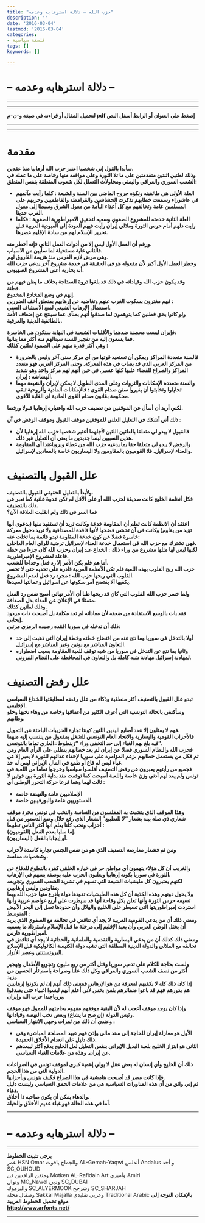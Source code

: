 ```yaml
---
title: "حزب الله – دلالة استرهابه وعدمه"
description: ''
date: '2016-03-04'
lastmod: '2016-03-04'
categories:
- فلسفة سياسية
tags: []
keywords: []

---
```

# **– دلالة استرهابه وعدمه –**

---

---

**لتحميل المقال أو قراءته في صيغة و-ن-م pdf إضغط على العنوان أو الرابط أسفل النص**

---



---

# مقدمة

**سأبدا بالقول إني شخصيا اعتبر حزب الله أرهابيا منذ عقدين.  
وذلك لعلتين اثنتين متقدمتين على ما تلا الثورة وعلى مواقفه منها وخاصة على ما عمله في الشعب السوري والعراقي واليمني ومحاولات التسلل لكل شعوب المنطقة بنفس المنطق:**

* **العلة الأولى هي طائفيته ونكؤه جروح الماضي بين السنة والشيعة : كلما رأيت مآتمهم في عاشوراء وسمعت خطابهم تذكرت الحشاشين والقرامطة والفاطميين وحربهم على المسلمين عامة وتحالفهم مع كل أعداء الـأمة من مغول الشرق وسيطا إلى مغول الغرب حديثا.**
* **العلة الثانية خدمته للمشروع الصفوي وسعيه لتحقيق الامبراطورية الصفوية : فكلما رايت ذلهم أمام حرس الثورة وملالي إيران رأيت فيهم العودة إلى العبودية العربية قبل تحرير الإسلام لهم من سادة الإقليم عصرها.**

**ورغم أن العمل الأول ليس إلا من أدوات العمل الثاني فإنه أخطر منه.  
فالثاني غاية مستحيلة لما سأبين من الاسباب.  
وهي مرض لازم الفرس منذ هزيمة الفاروق لهم.  
وخطر العمل الأول أكبر لأن مفعوله هو في الحقيقة في خدمة مشروع آخر يدعي حزب الله أنه يحاربه أعني المشروع الصهيوني.**

**وقد يكون حزب الله وقياداته في ذلك قد بلغوا ذروة السذاجة بخلاف ما يظن فيهم من فطنة.  
إنهم في وضع المخادع المخدوع.  
فهم مغترون بسكوت الغرب عنهم وتغاضيه عن إرهابهم بمنطق أخف الضررين :  
استعمال الإرهاب الشيعي لمنع الاستئناف السني.  
ولو كانوا بحق فطنين كما يتوهمون لما صدقوا أنهم بمنآى عما سينتج عن إضعاف الأمة بالطائفية الدينية والعرقية.**

**فإيران ليست محصنة ضدهما والأقليات الشيعية في النهاية ستكون هي الخاسرة:  
فما يسعون إليه من تفجير للسنة سينالهم منه أكثر مما ينالها.  
وهي أكثر قدرة منهم على الصمود لعلتين كذلك :**

* **فالسنة متعددة المراكز ويمكن أن تستعيد قوتها من أي مركز سني آخر وليس بالضرورة من المركز العربي الذي قد يصاب في هذه المعركة. وحتى المركز العربي فهو متعدد المراكز والصراع للقضاء عليها كلها عسير. في حين أنهم لهم مركز واحد وهو شديد الهشاشة : إيران.**
* **والسنة متعددة الإمكانات والثروات وعلى المدى الطويل لا يمكن لإيران والشيعة مهما تحايلوا وتخابثوا أن يغيروا سنن صدام القوى : فالإمكانات المادية والروحية تبقى محكومة بقانون صدام القوى المادية اي الغلبة للأقوى.**

**لكني أريد أن أسأل عن الموقفين من تصنيف حزب الله واعتباره إرهابيا قبولا ورفضا.**

**ذلك أني أشكك في التعليل العلني للموقفين موقف القبول وموقف الرفض في آن :**

* **فالقبول لا يبدو لي متعلقا بالعلتين اللتين لأجلهما أعتبر شخصيا حزب الله إرهابيا لأن هذين السببين ليسا جديدين ما يعني أن التعليل غير ذلك.**
* **والرفض لا يبدو لي متعلقا حقا بما يدعيه حزب الله من غطاء وبروباغندا أي المقاومة والعداء لإسرائيل. فلا القوميون بالمقاومين ولا اليساريون خاصة بالمعادين لإسرائيل.**

# علل القبول بالتصنيف

**ولأبدأ بالتعليل الحقيقي للقبول بالتصنيف.  
فكل أنظمة الخليج كانت صديقة لحزب الله أو على الأقل لم تكن عدوة علنية كما تعبر عن ذلك بالتصنيف.  
فما السر في ذلك ولم انقلبت العلاقة الآن؟**

**اعتقد أن الانظمة كانت تعلم أن المقاومة خدعة وكانت تريد أن تستفيد منها (بدعوى أنها تؤيد من يقاوم) وكانت في آن تخشى فضحها لأنها فاقدة للمصداقية ولا تريد دخول معركة خاسرة فضلا عن كون خدعة المقاومة تبدو قائمة بما تخلت عنه:  
فهي تشترك مع حزب الله في استعمال خدعة العداء لإسرائيل ترضية للراي العام الداخلي.  
لكنها ليس لها مثلها مشروع من وراء ذلك : الخداع عند إيران وحزب الله كان جزءا من خطة فاعلة لمشروع الإمبراطورية.  
أما هم فلم يكن الأمر إلا رد فعل وخداعا للشعب.  
حزب الله ربح القلوب بهذه اللعبة فلم تكن الأنظمة العربية قادرة على تحديه حتى لا تخسر القلوب التي ربحها حزب الله : مجرد رد فعل لعدم المشروع.  
يكفيها ألا يفتضح أمر سكوتها عن اسرائيل وعمالتها لسيدها.**

**ولما خسر حزب الله القلوب التي كان قد ربحها ظنا أن الأمر نهائي أصبح نفس رد الفعل متمثلا في الإعلان عن العداء بدل الصداقة.  
وذلك لعلتين كذلك.  
فقد بات بالوسع الاستفادة من ضعفه لأن معاداته لم تعد مكلفة بل أصبحت ذات مردود إيجابي.  
ذلك أن تدخله في سوريا افقده رصيده الرمزي مرتين:**

* **أولا بالتدخل في سوريا وما نتج عنه من افتضاح خطته وخطة إيران التي ذهبت إلى حد التعاون المباشر مع بوتين وغير المباشر مع إسرائيل.**
* **وثانيا بما نتج عن التدخل في سوريا من شبه توقف للعبة المقاومة بسبب اضطراره لمهادنة إسرائيل مهادنة شبه كاملة بل والتعاون في المحافظة على النظام النيروني.**

# علل رفض التصنيف

**تبدو علل القبول بالتصنيف أكثر منطقية وذكاء من علل رفضه لمطابقتها للخداع السياسي الإقليمي.  
وسأكتفي بالحالة التونسية التي أعرف الكثير من أعماقها وخاصة من وهاء نخبها وخلو وطابهم.**

**فهم لا يمثلون إلا عدد أصابع اليدين اللتين كونتا تجارة الحزيبات الباحثة عن التمويل.  
فالأحزاب القومية واليسارية والاتحاد العام التونسي للشغل بمفعول من ينتسب إليه منهما فيه بلغ بهم الغباء إلى حد التخفي وراء “زبنطوط=العاري تماما بالتونسي”.  
فحزب الله والنظام السوري فضلا عن إيران لم يعد خطابهم ينطلي على الرأي العام ومن ثم فكل من يستعمل خطابهم بزعم المؤامرة على سوريا لإخفاء عدائهم للثورة لا يعبر إلا عن غباء ليس له قاع أو طمع في المال الإيراني ليس له حد.  
فجميع من رأيتهم يعبرون عن رفض التصنيف أفلسوا سياسيا وخرجوا تماما من اللعبة في تونس ولم يعد لهم أدنى وزن خاصة واللعبة أصبحت كما توقعت منذ بداية الثورة بين قوتين لا ثالث لهما وهما فرعا حركة التحرر الوطني أي :**

* **الإسلاميين عامة والنهضة خاصة**
* **الدستوريين عامة والبورقيبين خاصة.**

**وهذا الموقف الذي يتشبث به المفلسون من الساسة والنخب في تونس مجرد موقف شعاري ذي صلة بينة بشعار “لا للتطبيع” الشعار الذي رفع خلال وضع الدستور من قبل أحزاب ونخب كلنا يعلم أنها أكثر الناس تطبيعا :  
إما سلبا بعدم الفعل (القوميون).  
أو إيجابا بالفعل (اليساريون).**

**ومن ثم فشعار معارضة التصنيف الذي هو من نفس الجنس تجارة كاسدة لأحزاب وشخصيات مفلسة.**

**والغريب أن كل هؤلاء يتهمون أي مواطن حر في خياره الخلقي كفرد بالتطوع للدفاع عن الثورة في سوريا بكونه إرهابيا ويعلنون الحرب عليه بوصفه يسهم في الإرهاب.  
لكنهم يعتبرون كل مليشيات الشيعة التي تسهم في تشريد الشعب السوري وتجويعه مقاومين وليس إرهابيين.  
ولا يحول دونهم وهذه الكذبة أن كل هذه المليشيات تقودها دولة بأذرع منها حزب الله وبما تسيمه حرس الثورة وأنها تعلن بكل وقاحة أنها قد سيطرت على أربع عواصم عربية وأنها استردت إمبراطوريتها التي تسيطر على الخليج والهلال وأن حدودها تصل إلى البحر الأبيض المتوسط :  
ومعنى ذلك أن من يدعي القومية العربية لا يجد أي تناقض في تحالفه مع الصفوي الذي يريد أن يحتل الوطن العربي وأن يعيد الإقليم إلى مرحلة ما قبل الإسلام باسترداد ما يسميه امبراطورية فارس.  
ومعنى ذلك كذلك أن من يدعي اليسارية والتقدمية والعلمانية والحداثية لا يجد أي تناقض في تحالفه مع الملالي والدولة الدينية المطلقة التي تشبه دولة الكنيسة الكاثوليكية قبل الإصلاح البروتستنتي وعصر الأنوار.**

**ولست بحاجة للكلام على تدمير سوريا وقتل أكثر من ربع مليون وتجويع الأطفال وتهجير أكثر من نصف الشعب السوري والعراقي وكل ذلك علنا وصراحة باسم ثأر الحسين من يزيد.  
إذا كان ذلك كله لا يكفيهم لمعرفة من هو الإرهابي فمعنى ذلك أنهم إن لم يكونوا إرهابيين هم بدورهم فهم قد باعوا ضمائرهم بثمن بخس لأني أعلم أنهم ليسوا اغبياء حتى يصدقوا بروباجندا حزب الله وإيران.**

**وإذا كان يوجد موقف أعجب له لأن البقية موقفهم مفهوم بحاجتهم للممول فهو موقف رئيس الدولة (إن صح ما يشاع) وبعض نخب النهضة وقياداتها.  
وعندي أن ذلك من ثمرات وجهي الانتهاز السياسي :**

* **الأول هو مغازلة إيران للحاجة إلى سند مالي وإذن فهم عبيد المصلحة المباشرة وفي ذلك دليل على انعدام الأخلاق الحميدة.**
* **الثاني هو ابتزاز الخليج بلعبة البديل الإيراني بنفس التعليل لعل الخليج يدفع أكثر ليبعدهم عن إيران. وهذه من علامات الغباء السياسي.**

**ذلك أن الخليج وأي إنسان له بعض عقل لا يولي إهمية كبرى لموقف تونس في الصراعات الدولية التي من هذا الحجم.  
فإذا كانت مصر قد أصبحت هامشية في هذا الصراع فكيف بتونس وبأحزابها.  
ثم إني واثق من أن هذه المناورات السياسية هي من علامات الحمق السياسي وليست دليل دهاء.  
والدهاء يمكن أن يكون صاحبه ذا أخلاق.  
أما في هذه الحالة فهو غباء عديم الأخلاق والحيلة.**

---

# **– دلالة استرهابه وعدمه –**

---

**يرجى تثبيت الخطوط**   
 عمر HSN Omar  والجماح ياقوت AL-Gemah-Yaqwt  أندلس Andalus  و أحد SC\_OUHOUD  
 ومتقن الرافدين فن Motken AL-Rafidain Art  وأميري Amiri   
 ونوال MO\_Nawel  ودبي SC\_DUBAI   
 واليرموك SC\_ALYERMOOK  وشرجح SC\_SHARJAH   
 وصقال مجلة Sakkal Majalla وعربي تقليدي Traditional Arabic  **بالإمكان التوجه إلى موقع تحميل الخطوط العربية  
 http://www.arfonts.net/**

---

###